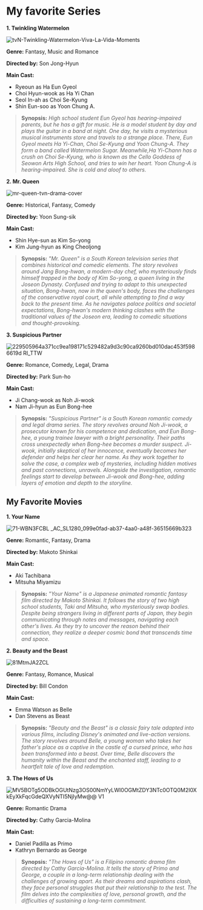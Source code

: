 # My favorite Series
**1. Twinkling Watermelon**

![tvN-Twinkling-Watermelon-Viva-La-Vida-Moments](https://github.com/gigidigman/app-dev/assets/152006332/b065e0ab-ace1-4789-a50d-df892b23a272)



**Genre:** Fantasy, Music and Romance

**Directed by:** Son Jong-Hyun

**Main Cast:**  
- Ryeoun as Ha Eun Gyeol
- Choi Hyun-wook as Ha Yi Chan
- Seol In-ah as Choi Se-Kyung
- Shin Eun-soo as Yoon Chung A.

>**Synopsis:** *High school student Eun Gyeol has hearing-impaired parents, but he has a gift for music. He is a model student by day and plays the guitar in a band at night. One day, he visits a mysterious musical instruments store and travels to a strange place. There, Eun Gyeol meets Ha Yi-Chan, Choi Se-Kyung and Yoon Chung-A. They form a band called Watermelon Sugar. Meanwhile,Ha Yi-Chann has a crush on Choi Se-Kyung, who is known as the Cello Goddess of Seowon Arts High School, and tries to win her heart. Yoon Chung-A is hearing-impaired. She is cold and aloof to others.*


   
**2. Mr. Queen**

![mr-queen-tvn-drama-cover](https://github.com/gigidigman/app-dev/assets/152006332/437f2ba9-ac0c-4220-8e21-4c4d1871b841)

**Genre:** Historical, Fantasy, Comedy

**Directed by:** Yoon Sung-sik

**Main Cast:**  
- Shin Hye-sun as Kim So-yong
- Kim Jung-hyun as King Cheoljong

>**Synopsis:** *"Mr. Queen" is a South Korean television series that combines historical and comedic elements. The story revolves around Jang Bong-hwan, a modern-day chef, who mysteriously finds himself trapped in the body of Kim So-yong, a queen living in the Joseon Dynasty. Confused and trying to adapt to this unexpected situation, Bong-hwan, now in the queen's body, faces the challenges of the conservative royal court, all while attempting to find a way back to the present time. As he navigates palace politics and societal expectations, Bong-hwan's modern thinking clashes with the traditional values of the Joseon era, leading to comedic situations and thought-provoking.* 

**3. Suspicious Partner**

![229505964a371cc9ea198171c529482a9d3c90ca9260bd010dac453f5986619d _RI_TTW_](https://github.com/gigidigman/app-dev/assets/152006332/4324131c-d073-41ab-8285-e416bc5018fb)


**Genre:** Romance, Comedy, Legal, Drama

**Directed by:** Park Sun-ho

**Main Cast:**  
- Ji Chang-wook as Noh Ji-wook
- Nam Ji-hyun as Eun Bong-hee

  
>**Synopsis:** *"Suspicious Partner" is a South Korean romantic comedy and legal drama series. The story revolves around Noh Ji-wook, a prosecutor known for his competence and dedication, and Eun Bong-hee, a young trainee lawyer with a bright personality. Their paths cross unexpectedly when Bong-hee becomes a murder suspect. Ji-wook, initially skeptical of her innocence, eventually becomes her defender and helps her clear her name. As they work together to solve the case, a complex web of mysteries, including hidden motives and past connections, unravels. Alongside the investigation, romantic feelings start to develop between Ji-wook and Bong-hee, adding layers of emotion and depth to the storyline.*


## My Favorite Movies 

**1. Your Name**

![71-WBN3FCBL _AC_SL1280_099e0fad-ab37-4aa0-a48f-36515669b323](https://github.com/gigidigman/app-dev/assets/152006332/8c5cc05f-a171-49a6-b772-4cbe497beb5e)

**Genre:** Romantic, Fantasy, Drama

**Directed by:** Makoto Shinkai

**Main Cast:**  
- Aki Tachibana 
- Mitsuha Miyamizu

>**Synopsis:** *"Your Name" is a Japanese animated romantic fantasy film directed by Makoto Shinkai. It follows the story of two high school students, Taki and Mitsuha, who mysteriously swap bodies. Despite being strangers living in different parts of Japan, they begin communicating through notes and messages, navigating each other's lives. As they try to uncover the reason behind their connection, they realize a deeper cosmic bond that transcends time and space.*

**2. Beauty and the Beast**

![81MtmJA2ZCL](https://github.com/gigidigman/app-dev/assets/152006332/953fc2d8-9df6-46c7-8335-840f0ed8c271)


**Genre:** Fantasy, Romance, Musical

**Directed by:** Bill Condon

**Main Cast:**  
- Emma Watson as Belle
- Dan Stevens as Beast

>**Synopsis:** *"Beauty and the Beast" is a classic fairy tale adapted into various films, including Disney's animated and live-action versions. The story revolves around Belle, a young woman who takes her father's place as a captive in the castle of a cursed prince, who has been transformed into a beast. Over time, Belle discovers the humanity within the Beast and the enchanted staff, leading to a heartfelt tale of love and redemption.*


**3. The Hows of Us**

![MV5BOTg5ODBkOGUtNzg3OS00NmYyLWI0OGMtZDY3NTc0OTQ0M2I0XkEyXkFqcGdeQXVyNTI5NjIyMw@@ _V1_](https://github.com/gigidigman/app-dev/assets/152006332/e5220681-2014-41d3-aa24-c67d523e447c)

**Genre:** Romantic Drama

**Directed by:** Cathy Garcia-Molina

**Main Cast:**

- Daniel Padilla as Primo
- Kathryn Bernardo as George

>**Synopsis:** *"The Hows of Us" is a Filipino romantic drama film directed by Cathy Garcia-Molina. It tells the story of Primo and George, a couple in a long-term relationship dealing with the challenges of growing apart. As their dreams and aspirations clash, they face personal struggles that put their relationship to the test. The film delves into the complexities of love, personal growth, and the difficulties of sustaining a long-term commitment.*
